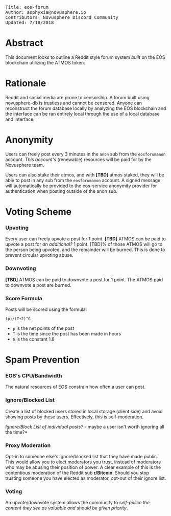 <pre>
Title: eos-forum
Author: asphyxia@novusphere.io
Contributors: Novusphere Discord Community
Updated: 7/18/2018
</pre>

# Abstract
This document looks to outline a Reddit style forum system *built* on the EOS blockchain utilizing the ATMOS token.

# Rationale
Reddit and social media are prone to censorship. A forum built using novusphere-db is trustless and cannot be censored. Anyone can reconstruct the forum database locally by analyzing the EOS blockchain and the interface can be ran entirely local through the use of a local database and interface.

# Anonymity

Users can freely post every 3 minutes in the `anon` sub from the `eosforumanon` account. *This account's* (renewable) resources will be paid for by the Novusphere team.

Users can also stake their atmos, and with **[TBD]** atmos staked, they will be able to post in any sub from the `eosforumanon` account. A signed message will automatically be provided to the eos-service anonymity provider for authentication when posting outside of the anon sub.

# Voting Scheme

### Upvoting
Every user can freely upvote a post for 1 point. **[TBD]** ATMOS can be paid to upvote a post for *an additional?* 1 point. [TBD]% of those ATMOS will go to the person being upvoted, and the remainder will be burned. This is done to prevent circular upvoting abuse.

### Downvoting
**[TBD]** ATMOS can be paid to downvote a post for 1 point. The ATMOS paid to downvote a post are burned.

### Score Formula
Posts will be scored using the formula:

`(p)/(T+2)^G`

- `p` is the net points of the post
- `T` is the time since the post has been made in hours
- `G` is the constant 1.8

# Spam Prevention

### EOS's CPU/Bandwidth
The natural resources of EOS constrain how often a user can post.

### Ignore/Blocked List
Create a list of blocked users stored in local storage (client side) and avoid showing posts by these users. Effectively, this is self-moderation.

*Ignore/Block List of individual posts?* - maybe a user isn't worth ignoring all the time?*

### Proxy Moderation
Opt-in to someone else's ignore/blocked list that they have made public. This would allow you to elect moderators you trust, instead of moderators who may be abusing their position of power. A clear example of this is the contentious moderation of the Reddit sub **r/Bitcoin**. Should you stop trusting someone you have elected as moderator, opt-out of their ignore list.

### Voting
An upvote/downvote system allows the community to *self-police the content they see as valuable and should be given priority*.














